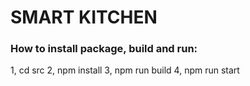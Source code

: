 # SMART KITCHEN

### How to install package, build and run:
  1, cd src
  2, npm install
  3, npm run build
  4, npm run start
